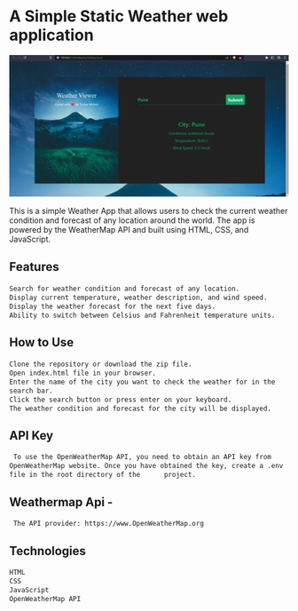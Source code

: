 # A Simple Static Weather web application
![Logo](https://github.com/Frs2304/Weather-App/blob/main/Weather-App%20JavaScript%20Screenshot.png?raw=true) 

This is a simple Weather App that allows users to check the current weather condition and forecast of any location around the world. The app is powered by the WeatherMap API and built using HTML, CSS, and JavaScript.

## Features

    Search for weather condition and forecast of any location.
    Display current temperature, weather description, and wind speed.
    Display the weather forecast for the next five days.
    Ability to switch between Celsius and Fahrenheit temperature units.

## How to Use

    Clone the repository or download the zip file.
    Open index.html file in your browser.
    Enter the name of the city you want to check the weather for in the search bar.
    Click the search button or press enter on your keyboard.
    The weather condition and forecast for the city will be displayed.

## API Key

     To use the OpenWeatherMap API, you need to obtain an API key from OpenWeatherMap website. Once you have obtained the key, create a .env file in the root directory of the      project.

## Weathermap Api - 
     The API provider: https://www.OpenWeatherMap.org
     
## Technologies

    HTML
    CSS
    JavaScript
    OpenWeatherMap API
